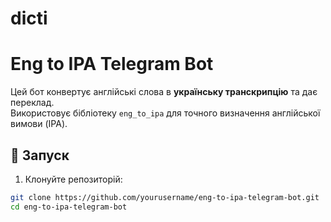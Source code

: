 # dicti
# Eng to IPA Telegram Bot

Цей бот конвертує англійські слова в **українську транскрипцію** та дає переклад.  
Використовує бібліотеку `eng_to_ipa` для точного визначення англійської вимови (IPA).

## 🚀 Запуск

1. Клонуйте репозиторій:

```bash
git clone https://github.com/yourusername/eng-to-ipa-telegram-bot.git
cd eng-to-ipa-telegram-bot
